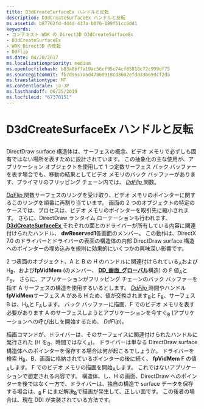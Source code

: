 ```yaml
---
title: D3dCreateSurfaceEx ハンドルと反転
description: D3dCreateSurfaceEx ハンドルと反転
ms.assetid: b87762fd-444d-437a-b076-189f51cc6dd1
keywords:
- コンテキスト WDK の Direct3D D3dCreateSurfaceEx
- D3dCreateSurfaceEx
- WDK Direct3D の反転
- DdFlip
ms.date: 04/20/2017
ms.localizationpriority: medium
ms.openlocfilehash: b83a8bf7a19ac56cf95c74cf05818c72c999df75
ms.sourcegitcommit: fb7d95c7a5d47860918cd3602efdd33b69dcf2da
ms.translationtype: MT
ms.contentlocale: ja-JP
ms.lasthandoff: 06/25/2019
ms.locfileid: "67370151"
---
```

# <a name="d3dcreatesurfaceex-handles-and-flip"></a>D3dCreateSurfaceEx ハンドルと反転


## <span id="ddk_d3dcreatesurfaceex_handles_and_flip_gg"></span><span id="DDK_D3DCREATESURFACEEX_HANDLES_AND_FLIP_GG"></span>


DirectDraw surface 構造体は、サーフェスの概念、ビデオ メモリで必ずしも固有ではない場所を表すために設計されています。 この抽象化の主な使用が、アプリケーション オブジェクトを使用して 1 つ定数サーフェス バック バッファーを表す場合でも、移動の結果としてビデオ メモリのバック バッファーがあります、プライマリのフリッピング チェーン内では、 [ *DdFlip* ](https://docs.microsoft.com/windows/desktop/api/ddrawint/nc-ddrawint-pdd_surfcb_flip)関数。

[ *DdFlip* ](https://docs.microsoft.com/windows/desktop/api/ddrawint/nc-ddrawint-pdd_surfcb_flip)関数サーフェスのリングを受け取り、ビデオ メモリのポインターに関するこのリングを順番に再割り当ています。 画面の 2 つのオブジェクトの特定のケースでは、プロセスは、ビデオ メモリのポインターを取引先に縮小されます。 さらに、DirectDraw ランタイム ローテーションも行われます、 [ **D3dCreateSurfaceEx** ](https://docs.microsoft.com/windows/desktop/api/ddrawint/nc-ddrawint-pdd_createsurfaceex)それぞれの面とのドライバーが所有している内容に関連付けられたハンドル、 **dwReserved1**各画面のメンバー。 この動作は、DirectX 7.0 のドライバーとドライバーの表面の構造体の内部 DirectDraw surface 構造へのポインターの埋め込みを規則に効果的にいくつかの興味深い影響です。

2 つ表面のオブジェクト、A と B の H のハンドルに関連付けられている<sub>A</sub>および H<sub>B</sub>、および**fpVidMem** (のメンバー、 [ **DD\_画面\_グローバル**](https://docs.microsoft.com/windows/desktop/api/ddrawint/ns-ddrawint-_dd_surface_global)構造) の F 値<sub>A</sub>と F<sub>B</sub>。 さらに、アプリケーションがフリッピング チェーンのバック バッファーを指す A サーフェスの構造を使用するいるとします。 [ *DdFlip* ](https://docs.microsoft.com/windows/desktop/api/ddrawint/nc-ddrawint-pdd_surfcb_flip)時間やハンドル**fpVidMem**サーフェス A がある H ため、値が交換されます<sub>B</sub>と F<sub>B</sub>、サーフェス B は、H<sub>A</sub>と F<sub>A</sub>します。 バック バッファーに描画、F でのビデオ メモリを表す必要があります A のサーフェスしようとアプリケーションを今すぐ<sub>B</sub> (アプリケーションへの呼び出しを開始するため、 *DdFlip*)。

描画コマンドが、ドライバーは、そのサーフェイスに関連付けられたハンドルに発行された (H を<sub>B</sub>、時間ではなく<sub>A</sub>)。 ドライバーは単なる DirectDraw surface 構造体へのポインターを保存する場合は何が起こるでしょうか。 ドライバーを検索 H<sub>B</sub>、B、画面に格納されているポインターの後に続く、 **fpVidMem** F の値<sub>A</sub>します。 F でのビデオ メモリの描画を開始<sub>A</sub>します。 これではないアプリケーションで想定される内容です。 構造体、し、H の画面、DirectDraw へのポインターを後ではなく一方で、ドライバーは、独自の構造で surface データを保存する場合は、<sub>B</sub> F にまだ解決<sub>B</sub>で描画が発生して、正しい面です。 この後者の場合は、現在 DDI が実装されている方法です。

 

 





